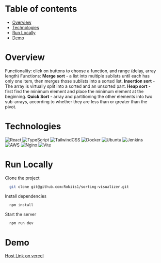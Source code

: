 # Table of contents

- [Overview](#overview)
- [Technologies](#technologies)
- [Run Locally](#run-locally)
- [Demo](#demo)

# Overview

Functionality: click on buttons to choose a function, and range (delay, array length)
Functions: **Merge sort** - a list into multiple sublists until each has only one item, then merges those sublists into a sorted list.
**Insertion sort** - The array is virtually split into a sorted and an unsorted part.
**Heap sort** - first find the minimum element and place the minimum element at the beginning.
**Quick Sort** - array and partitioning the other elements into two sub-arrays, according to whether they are less than or greater than the pivot.

# Technologies

![React](https://img.shields.io/badge/react-%2320232a.svg?style=for-the-badge&logo=react&logoColor=%2361DAFB) 
![TypeScript](https://img.shields.io/badge/typescript-%23007ACC.svg?style=for-the-badge&logo=typescript&logoColor=white) 
![TailwindCSS](https://img.shields.io/badge/tailwindcss-%2338B2AC.svg?style=for-the-badge&logo=tailwind-css&logoColor=white)
![Docker](https://img.shields.io/badge/docker-%230db7ed.svg?style=for-the-badge&logo=docker&logoColor=white)
![Ubuntu](https://img.shields.io/badge/Ubuntu-E95420?style=for-the-badge&logo=ubuntu&logoColor=white)
![Jenkins](https://img.shields.io/badge/jenkins-%232C5263.svg?style=for-the-badge&logo=jenkins&logoColor=white)
![AWS](https://img.shields.io/badge/AWS-%23FF9900.svg?style=for-the-badge&logo=amazon-aws&logoColor=white)
![Nginx](https://img.shields.io/badge/nginx-%23009639.svg?style=for-the-badge&logo=nginx&logoColor=white)
![Vite](https://img.shields.io/badge/vite-%23646CFF.svg?style=for-the-badge&logo=vite&logoColor=white) 

# Run Locally

Clone the project

```bash
  git clone git@github.com:Rokiis1/sorting-visualizer.git
```

Install dependencies

```bash
  npm install
```

Start the server

```bash
  npm run dev
```

# Demo

[Host Link on vercel](https://sorting-visualizer-rokiis1.vercel.app/)
